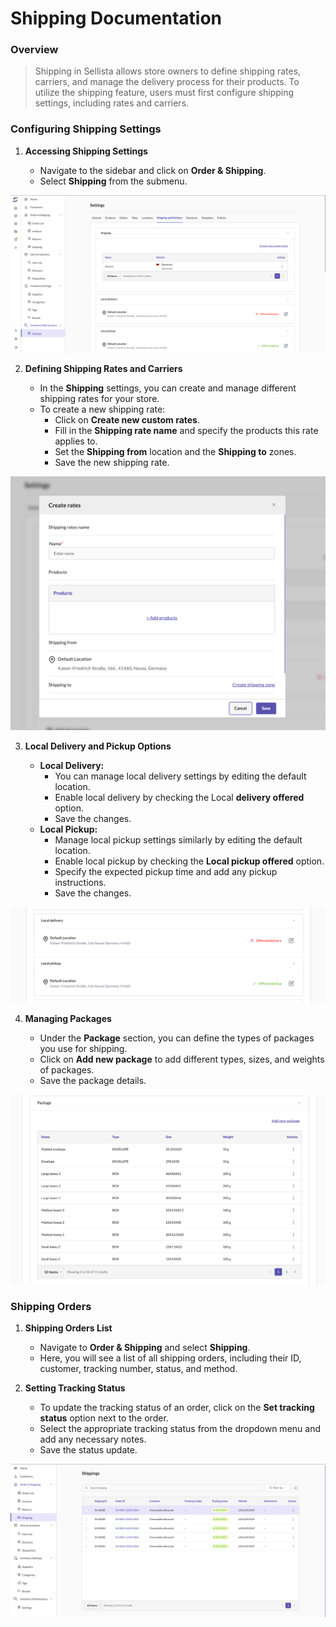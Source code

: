 # Shipping Documentation

### Overview

> Shipping in Sellista allows store owners to define shipping rates, carriers, and manage the delivery process for their products. To utilize the shipping feature, users must first configure shipping settings, including rates and carriers.

### Configuring Shipping Settings

1. **Accessing Shipping Settings**

    - Navigate to the sidebar and click on **Order & Shipping**.
    - Select **Shipping** from the submenu.

![alt text](image.png)

2. **Defining Shipping Rates and Carriers**

    - In the **Shipping** settings, you can create and manage different shipping rates for your store.
    - To create a new shipping rate:
        - Click on **Create new custom rates**.
        - Fill in the **Shipping rate name** and specify the products this rate applies to.
        - Set the **Shipping from** location and the **Shipping to** zones.
        - Save the new shipping rate.

 ![alt text](image-1.png)       
        
3. **Local Delivery and Pickup Options**

    - **Local Delivery:**
        - You can manage local delivery settings by editing the default location.
        - Enable local delivery by checking the Local **delivery offered** option.
        - Save the changes.
    - **Local Pickup:**
        - Manage local pickup settings similarly by editing the default location.
        - Enable local pickup by checking the **Local pickup offered** option.
        - Specify the expected pickup time and add any pickup instructions.
        - Save the changes.

![alt text](image-2.png)        

4. **Managing Packages**

    - Under the **Package** section, you can define the types of packages you use for shipping.
    - Click on **Add new package** to add different types, sizes, and weights of packages.
    - Save the package details.

![alt text](image-3.png)
### Shipping Orders

1. **Shipping Orders List**

    - Navigate to **Order & Shipping** and select **Shipping**.
    - Here, you will see a list of all shipping orders, including their ID, customer, tracking number, status, and method.

2. **Setting Tracking Status**

   - To update the tracking status of an order, click on the **Set tracking status** option next to the order.
   - Select the appropriate tracking status from the dropdown menu and add any necessary notes.
   - Save the status update.

![alt text](image-4.png)
